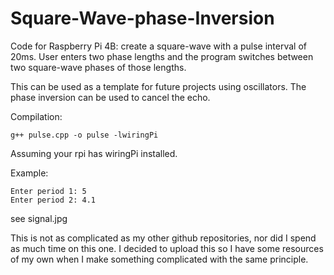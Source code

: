 # Square-Wave-phase-Inversion
Code for Raspberry Pi 4B: create a square-wave with a pulse interval of 20ms. User enters two phase lengths and the program switches between two square-wave phases of those lengths.

This can be used as a template for future projects using oscillators. The phase inversion can be used to cancel the echo.

Compilation:
```
g++ pulse.cpp -o pulse -lwiringPi
```
Assuming your rpi has wiringPi installed.

Example: 
```
Enter period 1: 5
Enter period 2: 4.1
```
see signal.jpg


This is not as complicated as my other github repositories, nor did I spend as much time on this one. I decided to upload this so I have some resources of my own when I make something complicated with the same principle.
